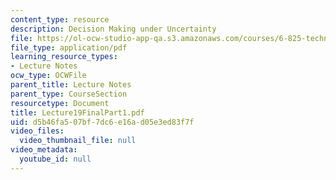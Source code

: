 ```yaml
---
content_type: resource
description: Decision Making under Uncertainty
file: https://ol-ocw-studio-app-qa.s3.amazonaws.com/courses/6-825-techniques-in-artificial-intelligence-sma-5504-fall-2002/d5b46fa507bf7dc6e16ad05e3ed83f7f_Lecture19FinalPart1.pdf
file_type: application/pdf
learning_resource_types:
- Lecture Notes
ocw_type: OCWFile
parent_title: Lecture Notes
parent_type: CourseSection
resourcetype: Document
title: Lecture19FinalPart1.pdf
uid: d5b46fa5-07bf-7dc6-e16a-d05e3ed83f7f
video_files:
  video_thumbnail_file: null
video_metadata:
  youtube_id: null
---
```

